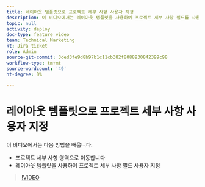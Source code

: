 ```yaml
---
title: 레이아웃 템플릿으로 프로젝트 세부 사항 사용자 지정
description: 이 비디오에서는 레이아웃 템플릿을 사용하여 프로젝트 세부 사항 필드를 사용자 지정하는 방법을 알아봅니다.
topic: null
activity: deploy
doc-type: feature video
team: Technical Marketing
kt: Jira ticket
role: Admin
source-git-commit: 3ded3fe9d8b97b1c11cb382f8088930842399c98
workflow-type: tm+mt
source-wordcount: '49'
ht-degree: 0%

---
```


# 레이아웃 템플릿으로 프로젝트 세부 사항 사용자 지정

이 비디오에서는 다음 방법을 배웁니다.

* 프로젝트 세부 사항 영역으로 이동합니다
* 레이아웃 템플릿을 사용하여 프로젝트 세부 사항 필드 사용자 지정

>[!VIDEO](https://video.tv.adobe.com/v/335076/?quality=12)
